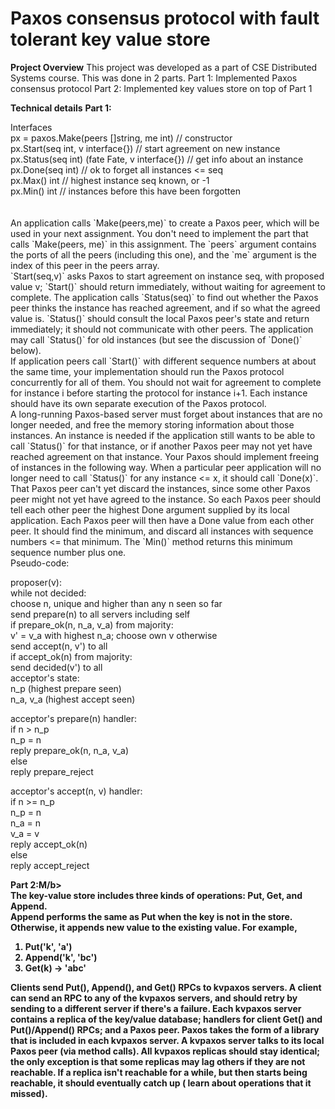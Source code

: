 # Paxos consensus protocol with fault tolerant key value store

<b>Project Overview</b>
This project was developed as a part of CSE Distributed Systems course. This was done in 2 parts. 
Part 1: Implemented Paxos consensus protocol
Part 2: Implemented key values store on top of Part 1

<b>Technical details</b>
<b>Part 1:</b> <br>
<div>
Interfaces<br>
px = paxos.Make(peers []string, me int) // constructor<br>
px.Start(seq int, v interface{}) // start agreement on new instance<br>
px.Status(seq int) (fate Fate, v interface{}) // get info about an instance<br>
px.Done(seq int) // ok to forget all instances <= seq<br>
px.Max() int // highest instance seq known, or -1<br>
px.Min() int // instances before this have been forgotten<br>
</div><br><br>
An application calls `Make(peers,me)` to create a Paxos peer, which will be used in your next assignment. You don't need to implement the part that calls `Make(peers, me)` in this assignment. The `peers` argument contains the ports of all the peers (including this one), and the `me` argument is the index of this peer in the peers array. 
<br>
`Start(seq,v)` asks Paxos to start agreement on instance seq, with proposed value v; `Start()` should return immediately, without waiting for agreement to complete. The application calls `Status(seq)` to find out whether the Paxos peer thinks the instance has reached agreement, and if so what the agreed value is. `Status()` should consult the local Paxos peer's state and return immediately; it should not communicate with other peers. The application may call `Status()` for old instances (but see the discussion of `Done()` below).
<br>
If application peers call `Start()` with different sequence numbers at about the same time, your implementation should run the Paxos protocol concurrently for all of them. You should not wait for agreement to complete for instance i before starting the protocol for instance i+1. Each instance should have its own separate execution of the Paxos protocol.
<br>
A long-running Paxos-based server must forget about instances that are no longer needed, and free the memory storing information about those instances. An instance is needed if the application still wants to be able to call `Status()` for that instance, or if another Paxos peer may not yet have reached agreement on that instance. Your Paxos should implement freeing of instances in the following way. When a particular peer application will no longer need to call `Status()` for any instance <= x, it should call `Done(x)`. That Paxos peer can't yet discard the instances, since some other Paxos peer might not yet have agreed to the instance. So each Paxos peer should tell each other peer the highest Done argument supplied by its local application. Each Paxos peer will then have a Done value from each other peer. It should find the minimum, and discard all instances with sequence numbers <= that minimum. The `Min()` method returns this minimum sequence number plus one.
<br>
Pseudo-code:<br>

proposer(v):<br>
    while not decided:<br>
        choose n, unique and higher than any n seen so far<br>
        send prepare(n) to all servers including self<br>
        if prepare_ok(n, n_a, v_a) from majority:<br>
            v' = v_a with highest n_a; choose own v otherwise<br>
            send accept(n, v') to all<br>
            if accept_ok(n) from majority:<br>
                send decided(v') to all<br>
acceptor's state:<br>
    n_p (highest prepare seen)<br>
    n_a, v_a (highest accept seen)<br>

acceptor's prepare(n) handler:<br>
    if n > n_p<br>
        n_p = n<br>
        reply prepare_ok(n, n_a, v_a)<br>
    else<br>
        reply prepare_reject<br>

acceptor's accept(n, v) handler:<br>
    if n >= n_p<br>
        n_p = n<br>
        n_a = n<br>
        v_a = v<br>
        reply accept_ok(n)<br>
    else<br>
        reply accept_reject<br>


<b>Part 2:M/b> <br>
The key-value store includes three kinds of operations: Put, Get, and Append.<br>
Append performs the same as Put when the key is not in the store.<br>
Otherwise, it appends new value to the existing value. For example,<br>
1. Put('k', 'a')<br>
2. Append('k', 'bc')<br>
3. Get(k) -> 'abc'<br>

Clients send Put(), Append(), and Get() RPCs to kvpaxos servers. A client can send an RPC to any of the kvpaxos servers, and should retry by sending to a different server if there's a failure. Each kvpaxos server contains a replica of the key/value database; handlers for client Get() and Put()/Append() RPCs; and a Paxos peer. Paxos takes the form of a library that is included in each kvpaxos server. A kvpaxos server talks to its local Paxos peer (**via method calls**). All kvpaxos replicas should stay identical; the only exception is that some replicas may lag others if they are not reachable. If a replica isn't reachable for a while, but then starts being reachable, it should eventually catch up ( learn about operations that it missed).
